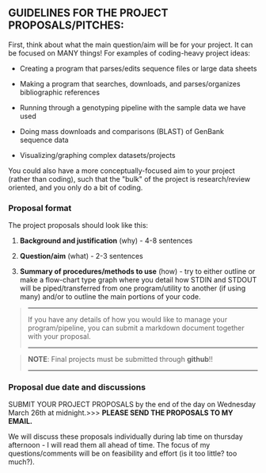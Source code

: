 ## GUIDELINES FOR THE PROJECT PROPOSALS/PITCHES:


First, think about what the main question/aim will be for your project. It can be focused on MANY things! For examples of coding-heavy project ideas: 

- Creating a program that parses/edits sequence files or large data sheets 

- Making a program that searches, downloads, and parses/organizes bibliographic references

- Running through a genotyping pipeline with the sample data we have used

- Doing mass downloads and comparisons (BLAST) of GenBank sequence data

- Visualizing/graphing complex datasets/projects


You could also have a more conceptually-focused aim to your project (rather than coding), such that the "bulk" of the project is research/review oriented, 
and you only do a bit of coding.  


### Proposal format

The project proposals should look like this: 

1. **Background and justification** (why) - 4-8 sentences

2. **Question/aim** (what) - 2-3 sentences

3. **Summary of procedures/methods to use** (how) - try to either outline or make a flow-chart type graph where you detail how STDIN and STDOUT will be piped/transferred from one program/utility to another (if using many) and/or to outline the main portions of your code. 

>------
>
> If you have any details of how you would like to manage your program/pipeline, you can submit a markdown document together with your proposal. 
> 
> -----

>**NOTE**: Final projects must be submitted through **github**!!
>
>------


### Proposal due date and discussions

SUBMIT YOUR PROJECT PROPOSALS by the end of the day on Wednesday March 26th at midnight.>>> **PLEASE SEND THE PROPOSALS TO MY EMAIL.**


We will discuss these proposals individually during lab time on thursday afternoon - I will read them all ahead of time. The focus of my questions/comments will be on feasibility and effort (is it too little? too much?). 



